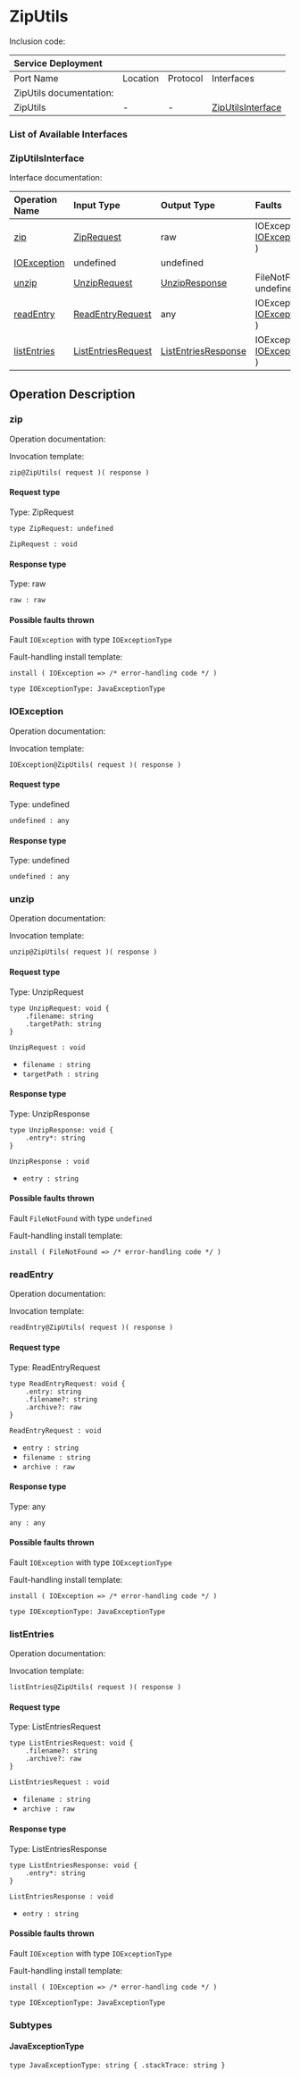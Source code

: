 # ZipUtils

Inclusion code:

| Service Deployment |  |  |  |
| :--- | :--- | :--- | :--- |
| Port Name | Location | Protocol | Interfaces |
| ZipUtils documentation: |  |  |  |
| ZipUtils | - | - | [ZipUtilsInterface](zip_utils.md#ZipUtilsInterface) |

### List of Available Interfaces

### ZipUtilsInterface <a id="ZipUtilsInterface"></a>

Interface documentation:

| Operation Name | Input Type | Output Type | Faults |
| :--- | :--- | :--- | :--- |
| [zip](zip_utils.md#zip) | [ZipRequest](zip_utils.md#ZipRequest) | raw |  IOException\( [IOExceptionType](zip_utils.md#IOExceptionType) \) |
| [IOException](zip_utils.md#IOException) | undefined | undefined |  |
| [unzip](zip_utils.md#unzip) | [UnzipRequest](zip_utils.md#UnzipRequest) | [UnzipResponse](zip_utils.md#UnzipResponse) |  FileNotFound\( undefined \) |
| [readEntry](zip_utils.md#readEntry) | [ReadEntryRequest](zip_utils.md#ReadEntryRequest) | any |  IOException\( [IOExceptionType](zip_utils.md#IOExceptionType) \) |
| [listEntries](zip_utils.md#listEntries) | [ListEntriesRequest](zip_utils.md#ListEntriesRequest) | [ListEntriesResponse](zip_utils.md#ListEntriesResponse) |  IOException\( [IOExceptionType](zip_utils.md#IOExceptionType) \) |

## Operation Description

### zip <a id="zip"></a>

Operation documentation:

Invocation template:

```jolie
zip@ZipUtils( request )( response )
```

#### Request type <a id="ZipRequest"></a>

Type: ZipRequest

```jolie
type ZipRequest: undefined
```

`ZipRequest : void`

#### Response type

Type: raw

`raw : raw`

#### Possible faults thrown

Fault `IOException` with type `IOExceptionType`

Fault-handling install template:

```jolie
install ( IOException => /* error-handling code */ )
```

```jolie
type IOExceptionType: JavaExceptionType
```

### IOException <a id="IOException"></a>

Operation documentation:

Invocation template:

```jolie
IOException@ZipUtils( request )( response )
```

#### Request type

Type: undefined

`undefined : any`

#### Response type

Type: undefined

`undefined : any`

### unzip <a id="unzip"></a>

Operation documentation:

Invocation template:

```jolie
unzip@ZipUtils( request )( response )
```

#### Request type <a id="UnzipRequest"></a>

Type: UnzipRequest

```jolie
type UnzipRequest: void {
    .filename: string
    .targetPath: string
}
```

`UnzipRequest : void`

* `filename : string`
* `targetPath : string`

#### Response type <a id="UnzipResponse"></a>

Type: UnzipResponse

```jolie
type UnzipResponse: void {
    .entry*: string
}
```

`UnzipResponse : void`

* `entry : string`

#### Possible faults thrown

Fault `FileNotFound` with type `undefined`

Fault-handling install template:

```jolie
install ( FileNotFound => /* error-handling code */ )
```

### readEntry <a id="readEntry"></a>

Operation documentation:

Invocation template:

```jolie
readEntry@ZipUtils( request )( response )
```

#### Request type <a id="ReadEntryRequest"></a>

Type: ReadEntryRequest

```jolie
type ReadEntryRequest: void {
    .entry: string
    .filename?: string
    .archive?: raw
}
```

`ReadEntryRequest : void`

* `entry : string`
* `filename : string`
* `archive : raw`

#### Response type

Type: any

`any : any`

#### Possible faults thrown

Fault `IOException` with type `IOExceptionType`

Fault-handling install template:

```jolie
install ( IOException => /* error-handling code */ )
```

```jolie
type IOExceptionType: JavaExceptionType
```

### listEntries <a id="listEntries"></a>

Operation documentation:

Invocation template:

```jolie
listEntries@ZipUtils( request )( response )
```

#### Request type <a id="ListEntriesRequest"></a>

Type: ListEntriesRequest

```jolie
type ListEntriesRequest: void {
    .filename?: string
    .archive?: raw
}
```

`ListEntriesRequest : void`

* `filename : string`
* `archive : raw`

#### Response type <a id="ListEntriesResponse"></a>

Type: ListEntriesResponse

```jolie
type ListEntriesResponse: void {
    .entry*: string
}
```

`ListEntriesResponse : void`

* `entry : string`

#### Possible faults thrown

Fault `IOException` with type `IOExceptionType`

Fault-handling install template:

```jolie
install ( IOException => /* error-handling code */ )
```

```jolie
type IOExceptionType: JavaExceptionType
```

### Subtypes

#### JavaExceptionType <a id="JavaExceptionType"></a>

```jolie
type JavaExceptionType: string { .stackTrace: string }
```
